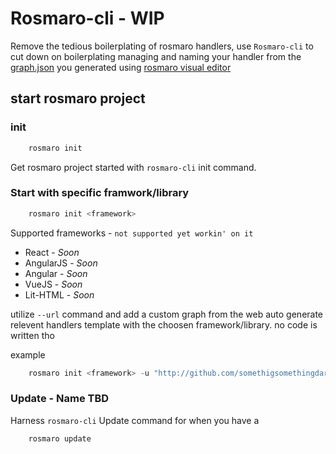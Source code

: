 # Rosmaro-cli - WIP

Remove the tedious boilerplating of rosmaro handlers, use `Rosmaro-cli` to cut down on boilerplating managing and naming your handler from the [graph.json](https://rosmaro.js.org/doc/#graphs-graphs) you generated using [rosmaro visual editor](https://rosmaro.js.org/doc/#graphs-the-rosmaro-editor)

## start rosmaro project 

### init
```javascript
    rosmaro init
```
Get rosmaro project started with `rosmaro-cli` init command.
### Start with specific framwork/library
```javascript
    rosmaro init <framework>
```
Supported frameworks - `not supported yet workin' on it`
* React - _Soon_
* AngularJS - _Soon_
* Angular - _Soon_
* VueJS - _Soon_
* Lit-HTML - _Soon_
 
utilize `--url` command and add a custom graph from the web auto generate relevent handlers template with the choosen framework/library.
no code is written tho

example
```javascript
    rosmaro init <framework> -u "http://github.com/somethigsomethingdarkside"
```
### Update - Name TBD

Harness `rosmaro-cli` Update command for when you have a 

```javascript
    rosmaro update
```